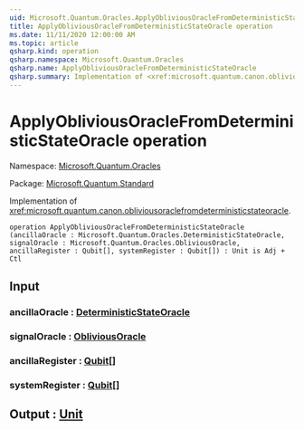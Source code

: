 ```yaml
---
uid: Microsoft.Quantum.Oracles.ApplyObliviousOracleFromDeterministicStateOracle
title: ApplyObliviousOracleFromDeterministicStateOracle operation
ms.date: 11/11/2020 12:00:00 AM
ms.topic: article
qsharp.kind: operation
qsharp.namespace: Microsoft.Quantum.Oracles
qsharp.name: ApplyObliviousOracleFromDeterministicStateOracle
qsharp.summary: Implementation of <xref:microsoft.quantum.canon.obliviousoraclefromdeterministicstateoracle>.
---
```


# ApplyObliviousOracleFromDeterministicStateOracle operation

Namespace: [Microsoft.Quantum.Oracles](xref:Microsoft.Quantum.Oracles)

Package: [Microsoft.Quantum.Standard](https://nuget.org/packages/Microsoft.Quantum.Standard)


Implementation of <xref:microsoft.quantum.canon.obliviousoraclefromdeterministicstateoracle>.

```qsharp
operation ApplyObliviousOracleFromDeterministicStateOracle (ancillaOracle : Microsoft.Quantum.Oracles.DeterministicStateOracle, signalOracle : Microsoft.Quantum.Oracles.ObliviousOracle, ancillaRegister : Qubit[], systemRegister : Qubit[]) : Unit is Adj + Ctl
```


## Input

### ancillaOracle : [DeterministicStateOracle](xref:Microsoft.Quantum.Oracles.DeterministicStateOracle)




### signalOracle : [ObliviousOracle](xref:Microsoft.Quantum.Oracles.ObliviousOracle)




### ancillaRegister : [Qubit](xref:microsoft.quantum.lang-ref.qubit)[]




### systemRegister : [Qubit](xref:microsoft.quantum.lang-ref.qubit)[]





## Output : [Unit](xref:microsoft.quantum.lang-ref.unit)

